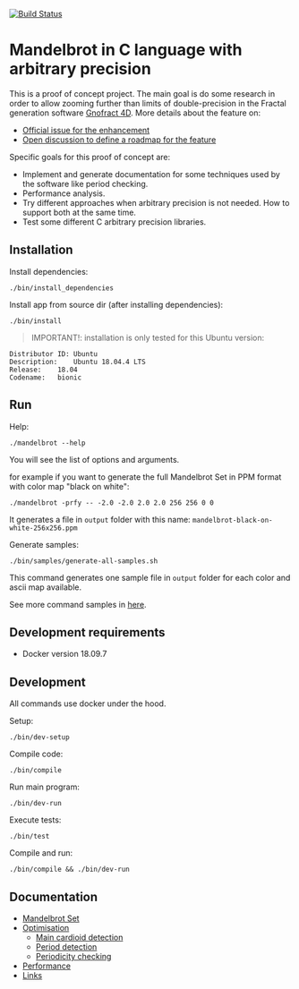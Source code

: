 [![Build Status](https://travis-ci.org/josecelano/c-mandelbrot-arbitrary-precision.svg?branch=master)](https://travis-ci.org/josecelano/c-mandelbrot-arbitrary-precision)

# Mandelbrot in C language with arbitrary precision

This is a proof of concept project. The main goal is do some research in order to allow zooming further than limits of double-precision in the Fractal generation software [Gnofract 4D](https://github.com/fract4d/gnofract4d). More details about the feature on:

* [Official issue for the enhancement](https://github.com/fract4d/gnofract4d/issues/77)
* [Open discussion to define a roadmap for the feature](https://github.com/HyveInnovate/gnofract4d/issues/7)

Specific goals for this proof of concept are:

* Implement and generate documentation for some techniques used by the software like period checking.
* Performance analysis.
* Try different approaches when arbitrary precision is not needed. How to support both at the same time.
* Test some different C arbitrary precision libraries.

## Installation

Install dependencies:
```
./bin/install_dependencies
```

Install app from source dir (after installing dependencies):
```
./bin/install
```

>IMPORTANT!: installation is only tested for this Ubuntu version:

```
Distributor ID:	Ubuntu
Description:	Ubuntu 18.04.4 LTS
Release:	18.04
Codename:	bionic
```

## Run

Help:
```
./mandelbrot --help
```
You will see the list of options and arguments.

for example if you want to generate the full Mandelbrot Set in PPM format with color map "black on white":
```
./mandelbrot -prfy -- -2.0 -2.0 2.0 2.0 256 256 0 0
```
It generates a file in `output` folder with this name: `mandelbrot-black-on-white-256x256.ppm`

Generate samples:
```
./bin/samples/generate-all-samples.sh
```
This command generates one sample file in `output` folder for each color and ascii map available. 

See more command samples in [here](bin/samples/generate-samples.sh).

## Development requirements

* Docker version 18.09.7

## Development

All commands use docker under the hood.

Setup:
```
./bin/dev-setup
```

Compile code:
```
./bin/compile
```

Run main program:
```
./bin/dev-run
```

Execute tests:
```
./bin/test
```

Compile and run:
```
./bin/compile && ./bin/dev-run
```

## Documentation

- [Mandelbrot Set](doc/mandelbrot_set.md)
- [Optimisation](doc/optimisation.md)
  * [Main cardioid detection](doc/main-cardioid-detection.md)
  * [Period detection](doc/period2-detection.md)
  * [Periodicity checking](doc/periodicity-checking.md)  
- [Performance](doc/performace.md)
- [Links](doc/links.md)